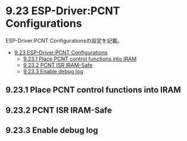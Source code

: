 # 9.23 ESP-Driver:PCNT Configurations
ESP-Driver:PCNT Configurationsの設定を記載。

- [9.23 ESP-Driver:PCNT Configurations](#923-esp-driverpcnt-configurations)
  - [9.23.1 Place PCNT control functions into IRAM](#9231-place-pcnt-control-functions-into-iram)
  - [9.23.2 PCNT ISR IRAM-Safe](#9232-pcnt-isr-iram-safe)
  - [9.23.3 Enable debug log](#9233-enable-debug-log)

## 9.23.1 Place PCNT control functions into IRAM
## 9.23.2 PCNT ISR IRAM-Safe
## 9.23.3 Enable debug log
